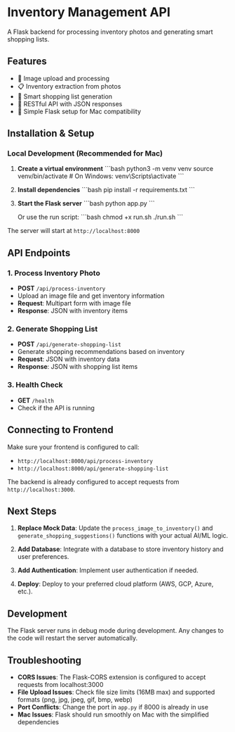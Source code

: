 # Inventory Management API

A Flask backend for processing inventory photos and generating smart shopping lists.

## Features

- 📸 Image upload and processing
- 📋 Inventory extraction from photos
- 🛒 Smart shopping list generation
- 🔄 RESTful API with JSON responses
- 🐍 Simple Flask setup for Mac compatibility

## Installation & Setup

### Local Development (Recommended for Mac)

1. **Create a virtual environment**
   \`\`\`bash
   python3 -m venv venv
   source venv/bin/activate  # On Windows: venv\Scripts\activate
   \`\`\`

2. **Install dependencies**
   \`\`\`bash
   pip install -r requirements.txt
   \`\`\`

3. **Start the Flask server**
   \`\`\`bash
   python app.py
   \`\`\`

   Or use the run script:
   \`\`\`bash
   chmod +x run.sh
   ./run.sh
   \`\`\`

The server will start at `http://localhost:8000`

## API Endpoints

### 1. Process Inventory Photo
- **POST** `/api/process-inventory`
- Upload an image file and get inventory information
- **Request**: Multipart form with image file
- **Response**: JSON with inventory items

### 2. Generate Shopping List
- **POST** `/api/generate-shopping-list`
- Generate shopping recommendations based on inventory
- **Request**: JSON with inventory data
- **Response**: JSON with shopping list items

### 3. Health Check
- **GET** `/health`
- Check if the API is running

## Connecting to Frontend

Make sure your frontend is configured to call:
- `http://localhost:8000/api/process-inventory`
- `http://localhost:8000/api/generate-shopping-list`

The backend is already configured to accept requests from `http://localhost:3000`.

## Next Steps

1. **Replace Mock Data**: Update the `process_image_to_inventory()` and `generate_shopping_suggestions()` functions with your actual AI/ML logic.

2. **Add Database**: Integrate with a database to store inventory history and user preferences.

3. **Add Authentication**: Implement user authentication if needed.

4. **Deploy**: Deploy to your preferred cloud platform (AWS, GCP, Azure, etc.).

## Development

The Flask server runs in debug mode during development. Any changes to the code will restart the server automatically.

## Troubleshooting

- **CORS Issues**: The Flask-CORS extension is configured to accept requests from localhost:3000
- **File Upload Issues**: Check file size limits (16MB max) and supported formats (png, jpg, jpeg, gif, bmp, webp)
- **Port Conflicts**: Change the port in `app.py` if 8000 is already in use
- **Mac Issues**: Flask should run smoothly on Mac with the simplified dependencies
